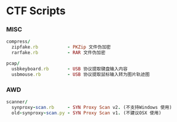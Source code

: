 # CTF Scripts

### MISC
```ruby
compress/
  zipfake.rb           - PKZip 文件伪加密
  rarfake.rb           - RAR 文件伪加密

pcap/
  usbkeyboard.rb       - USB 协议提取键盘输入内容
  usbmouse.rb          - USB 协议提取鼠标输入转为图片轨迹图
```

### AWD
```ruby
scanner/
  synproxy-scan.rb     - SYN Proxy Scan v2. (不支持Windows 使用)
  old-synproxy-scan.py - SYN Proxy Scan v1. (不建议OSX 使用)
```
